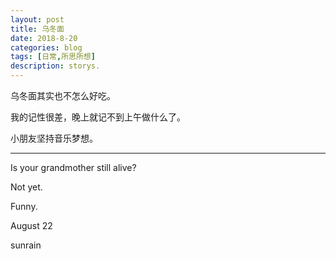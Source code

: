 ```yaml
---
layout: post
title: 乌冬面
date: 2018-8-20
categories: blog
tags: [日常,所思所想]
description: storys.
---
```


乌冬面其实也不怎么好吃。

我的记性很差，晚上就记不到上午做什么了。

小朋友坚持音乐梦想。

-------------

Is your grandmother still alive?

Not yet.

Funny.

August 22

sunrain

